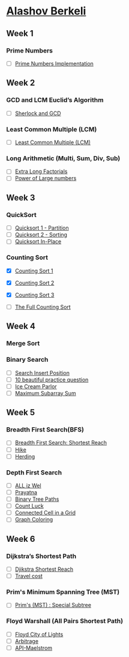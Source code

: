 # [Alashov Berkeli](https://github.com/alashow)

## Week 1
### Prime Numbers
- [ ] [Prime Numbers Implementation ]()

## Week 2
### GCD and LCM Euclid’s Algorithm
- [ ] [Sherlock and GCD]()

### Least Common Multiple (LCM)
- [ ] [Least Common Multiple (LCM)]()

### Long Arithmetic (Multi, Sum, Div, Sub)

- [ ] [Extra Long Factorials]()
- [ ] [Power of Large numbers]()

## Week 3
### QuickSort
- [ ] [Quicksort 1 - Partition]()
- [ ] [Quicksort 2 - Sorting]()
- [ ] [Quicksort In-Place]()

### Counting Sort

- [x] [Counting Sort 1](https://github.com/NAU-ACM/ACM-ICPC-Lab-HW/blob/master/alashow/week3/CountingSortThird.java)
- [x] [Counting Sort 2](https://github.com/NAU-ACM/ACM-ICPC-Lab-HW/blob/master/alashow/week3/CountingSortThirTwo.java)
- [x] [Counting Sort 3](https://github.com/NAU-ACM/ACM-ICPC-Lab-HW/blob/master/alashow/week3/CountingSortThird.java)
- [ ] [The Full Counting Sort]()


## Week 4
### Merge Sort
### Binary Search
 
- [ ] [Search Insert Position]()
- [ ] [10 beautiful practice question]()
- [ ] [Ice Cream Parlor]()
- [ ] [Maximum Subarray Sum]()

## Week 5
### Breadth First Search(BFS)
- [ ] [Breadth First Search: Shortest Reach]()
- [ ] [Hike]()
- [ ] [Herding]()

### Depth First Search

- [ ] [ALL iz Wel]()
- [ ] [Prayatna]()
- [ ] [Binary Tree Paths]()
- [ ] [Count Luck]()
- [ ] [Connected Cell in a Grid]()
- [ ] [Graph Coloring]()

## Week 6
### Dijkstra’s Shortest Path
- [ ] [Djikstra Shortest Reach]()
- [ ] [Travel cost]()

### Prim's Minimum Spanning Tree (MST)
- [ ] [Prim's (MST) : Special Subtree]()

### Floyd Warshall (All Pairs Shortest Path)
- [ ] [Floyd City of Lights]()
- [ ] [Arbitrage]()
- [ ] [API-Maelstrom]()
